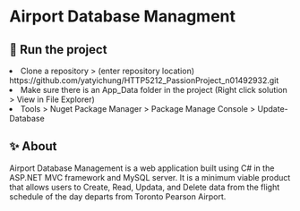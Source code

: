 # Airport Database Managment


<h2>🏃 Run the project</h2>
   <li>Clone a repository > (enter repository location) https://github.com/yatyichung/HTTP5212_PassionProject_n01492932.git</li>
  <li> Make sure there is an App_Data folder in the project (Right click solution > View in File Explorer)</li>
  <li>Tools > Nuget Package Manager > Package Manage Console > Update-Database</li>
 



<h2>✨ About </h2>
Airport Database Management is a web application built using C# in the ASP.NET MVC framework and MySQL server. It is a minimum viable product that allows users to Create, Read, Updata, and Delete data from the flight schedule of the day departs from Toronto Pearson Airport.

  
